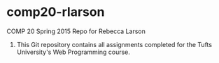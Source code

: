 # comp20-rlarson
COMP 20 Spring 2015 Repo for Rebecca Larson

1. This Git repository contains all assignments completed for the Tufts University's Web Programming course.


